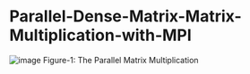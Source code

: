 # Parallel-Dense-Matrix-Matrix-Multiplication-with-MPI

![image](https://user-images.githubusercontent.com/56725317/152862028-5b4e9852-bc5f-4528-856e-5373cd9c7c95.png)
Figure-1: The Parallel Matrix Multiplication
